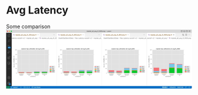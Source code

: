 # Avg Latency
Some comparison
![Avg_Latency_comparison](mpstat_all_avg_t_10_c_30_frontCore4_wrk_1_social1.jpg)

